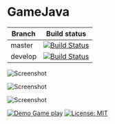 # GameJava
|Branch             |Build status                                                  
|-------------------|-----------------------------------------------------
|master             |[![Build Status](https://travis-ci.org/coffeina/GameJava.svg?branch=master)](https://travis-ci.org/coffeina/GameJava)
|develop            |[![Build Status](https://travis-ci.org/coffeina/GameJava.svg?branch=develop)](https://travis-ci.org/coffeina/GameJava)


![Screenshot](https://cloud.githubusercontent.com/assets/1513287/23868380/7dd12f94-081f-11e7-808d-645da510d1e9.png)

![Screenshot](https://cloud.githubusercontent.com/assets/1513287/23958201/99a6b134-09a1-11e7-95ea-d3c5f228b4e4.png)

![Screenshot](https://cloud.githubusercontent.com/assets/1513287/23958247/c1fbbe54-09a1-11e7-8c4b-4436fd548633.png)



[![Demo Game play](https://www.youtube.com/embed/zOBioOvw350)](https://youtu.be/zOBioOvw350)
[![License: MIT](https://img.shields.io/badge/License-MIT-yellow.svg)](https://opensource.org/licenses/MIT)